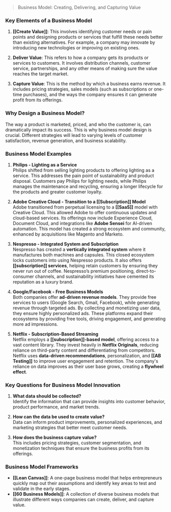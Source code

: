 > Business Model: Creating, Delivering, and Capturing Value

### Key Elements of a Business Model

1. **[[Create Value]]**: This involves identifying customer needs or pain points and designing products or services that fulfill these needs better than existing alternatives. For example, a company may innovate by introducing new technologies or improving on existing ones.
    
2. **Deliver Value**: This refers to how a company gets its products or services to customers. It involves distribution channels, customer service, partnerships, and any other means of making sure the value reaches the target market.
    
3. **Capture Value**: This is the method by which a business earns revenue. It includes pricing strategies, sales models (such as subscriptions or one-time purchases), and the ways the company ensures it can generate profit from its offerings.

### Why Design a Business Model?

The way a product is marketed, priced, and who the customer is, can dramatically impact its success. This is why business model design is crucial. Different strategies will lead to varying levels of customer satisfaction, revenue generation, and business scalability.

### Business Model Examples

1. **Philips - Lighting as a Service**  
    Philips shifted from selling lighting products to offering lighting as a service. This addresses the pain point of sustainability and product disposal. Customers pay Philips for lighting needs, while Philips manages the maintenance and recycling, ensuring a longer lifecycle for the products and greater customer loyalty. 
    
2. **Adobe Creative Cloud - Transition to a [[Subscription]] Model**  
    Adobe transitioned from perpetual licensing to a **[[SaaS]]** model with Creative Cloud. This allowed Adobe to offer continuous updates and cloud-based services. Its offerings now include Experience Cloud, Document Cloud, and integrations like **Adobe Sensei** for AI-driven automation. This model has created a strong ecosystem and community, enhanced by acquisitions like Magento and Marketo.
    
3. **Nespresso - Integrated System and Subscription**  
    Nespresso has created a **vertically integrated system** where it manufactures both machines and capsules. This closed ecosystem locks customers into using Nespresso products. It also offers **[[subscription]] services**, helping retain customers by ensuring they never run out of coffee. Nespresso’s premium positioning, direct-to-consumer channels, and sustainability initiatives have cemented its reputation as a luxury brand.
    
4. **Google/Facebook - Free Business Models**  
    Both companies offer **ad-driven revenue models**. They provide free services to users (Google Search, Gmail, Facebook), while generating revenue through targeted ads. By collecting and monetizing user data, they ensure highly personalized ads. These platforms expand their ecosystems by providing free tools, driving engagement, and generating more ad impressions.
    
5. **Netflix - Subscription-Based Streaming**  
    Netflix employs a **[[subscription]]-based model**, offering access to a vast content library. They invest heavily in **Netflix Originals**, reducing reliance on third-party content and differentiating from competitors. Netflix uses **data-driven recommendations**, personalization, and **[[AB Testing]]** to improve user engagement and retention. The company's reliance on data improves as their user base grows, creating a **flywheel effect**.
    
### Key Questions for Business Model Innovation

1. **What data should be collected?**  
    Identify the information that can provide insights into customer behavior, product performance, and market trends.
    
2. **How can the data be used to create value?**  
    Data can inform product improvements, personalized experiences, and marketing strategies that better meet customer needs.
    
3. **How does the business capture value?**  
    This includes pricing strategies, customer segmentation, and monetization techniques that ensure the business profits from its offerings.
    
### Business Model Frameworks

- **[[Lean Canvas]]**: A one-page business model that helps entrepreneurs quickly map out their assumptions and identify key areas to test and validate in the early stages.
- **[[60 Business Models]]**: A collection of diverse business models that illustrate different ways companies can create, deliver, and capture value.